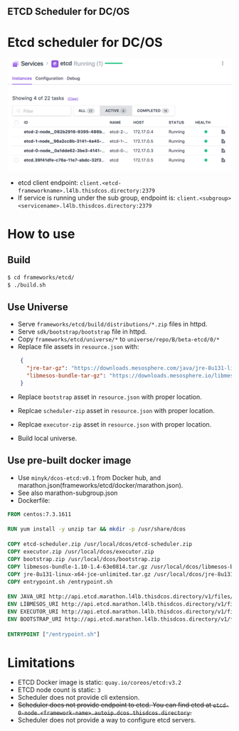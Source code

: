 ETCD Scheduler for DC/OS
------------------------

# Etcd scheduler for DC/OS

![Image of schduler](frameworks/etcd/docs/etcd-scheduler.png)

* etcd client endpoint: `client.<etcd-frameworkname>.l4lb.thisdcos.directory:2379`
 * If service is running under the sub group, endpoint is: `client.<subgroup><servicename>.l4lb.thisdcos.directory:2379`

# How to use 
## Build
```bash
$ cd frameworks/etcd/
$ ./build.sh
```

## Use Universe

* Serve `frameworks/etcd/build/distributions/*.zip` files in httpd.
* Serve `sdk/bootstrap/bootstrap` file in httpd.
* Copy `frameworks/etcd/universe/*` to `universe/repo/B/beta-etcd/0/*`
* Replace file assets in `resource.json` with:
```json
    {
      "jre-tar-gz": "https://downloads.mesosphere.com/java/jre-8u131-linux-x64-jce-unlimited.tar.gz",
      "libmesos-bundle-tar-gz": "https://downloads.mesosphere.io/libmesos-bundle/libmesos-bundle-1.10-1.4-63e0814.tar.gz"
    }
``` 

* Replace `bootstrap` asset in `resource.json` with proper location.
* Replcae `scheduler-zip` asset in `resource.json` with proper location.
* Replcae `executor-zip` asset in `resource.json` with proper location.

* Build local universe.

## Use pre-built docker image

* Use `minyk/dcos-etcd:v0.1` from Docker hub, and marathon.json(frameworks/etcd/docker/marathon.json).
 * See also marathon-subgroup.json
* Dockerfile: 
```dockerfile
FROM centos:7.3.1611

RUN yum install -y unzip tar && mkdir -p /usr/share/dcos

COPY etcd-scheduler.zip /usr/local/dcos/etcd-scheduler.zip
COPY executor.zip /usr/local/dcos/executor.zip
COPY bootstrap.zip /usr/local/dcos/bootstrap.zip
COPY libmesos-bundle-1.10-1.4-63e0814.tar.gz /usr/local/dcos/libmesos-bundle-1.10-1.4-63e0814.tar.gz
COPY jre-8u131-linux-x64-jce-unlimited.tar.gz /usr/local/dcos/jre-8u131-linux-x64-jce-unlimited.tar.gz
COPY entrypoint.sh /entrypoint.sh

ENV JAVA_URI http://api.etcd.marathon.l4lb.thisdcos.directory/v1/files/jre-8u131-linux-x64-jce-unlimited.tar.gz
ENV LIBMESOS_URI http://api.etcd.marathon.l4lb.thisdcos.directory/v1/files/libmesos-bundle-1.10-1.4-63e0814.tar.gz
ENV EXECUTOR_URI http://api.etcd.marathon.l4lb.thisdcos.directory/v1/files/executor.zip
ENV BOOTSTRAP_URI http://api.etcd.marathon.l4lb.thisdcos.directory/v1/files/bootstrap.zip

ENTRYPOINT ["/entrypoint.sh"]

```

# Limitations
* ETCD Docker image is static: `quay.io/coreos/etcd:v3.2`
* ETCD node count is static: `3`
* Scheduler does not provide cli extension.
* ~~Scheduler does not provide endpoint to etcd. You can find etcd at `etcd-0-node.<framework-name>.autoip.dcos.thisdcos.directory`.~~
* Scheduler does not provide a way to configure etcd servers.
